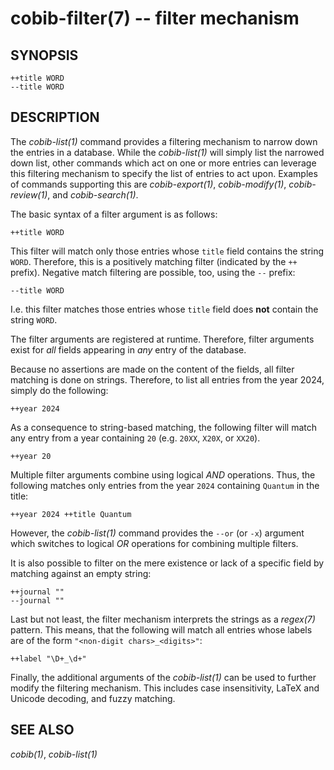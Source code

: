 cobib-filter(7) -- filter mechanism
===================================

## SYNOPSIS

```
++title WORD
--title WORD
```

## DESCRIPTION

The _cobib-list(1)_ command provides a filtering mechanism to narrow down the entries in a database.
While the _cobib-list(1)_ will simply list the narrowed down list, other commands which act on one or more entries can leverage this filtering mechanism to specify the list of entries to act upon.
Examples of commands supporting this are _cobib-export(1)_, _cobib-modify(1)_, _cobib-review(1)_, and _cobib-search(1)_.

The basic syntax of a filter argument is as follows:
```
++title WORD
```
This filter will match only those entries whose `title` field contains the string `WORD`.
Therefore, this is a positively matching filter (indicated by the `++` prefix).
Negative match filtering are possible, too, using the `--` prefix:
```
--title WORD
```
I.e. this filter matches those entries whose `title` field does **not** contain the string `WORD`.

The filter arguments are registered at runtime.
Therefore, filter arguments exist for _all_ fields appearing in _any_ entry of the database.

Because no assertions are made on the content of the fields, all filter matching is done on strings.
Therefore, to list all entries from the year 2024, simply do the following:
```
++year 2024
```
As a consequence to string-based matching, the following filter will match any entry from a year containing `20` (e.g. `20XX`, `X20X`, or `XX20`).
```
++year 20
```

Multiple filter arguments combine using logical _AND_ operations.
Thus, the following matches only entries from the year `2024` containing `Quantum` in the title:
```
++year 2024 ++title Quantum
```
However, the _cobib-list(1)_ command provides the `--or` (or `-x`) argument which switches to logical _OR_ operations for combining multiple filters.

It is also possible to filter on the mere existence or lack of a specific field by matching against an empty string:
```
++journal ""
--journal ""
```

Last but not least, the filter mechanism interprets the strings as a _regex(7)_ pattern.
This means, that the following will match all entries whose labels are of the form `"<non-digit chars>_<digits>"`:
```
++label "\D+_\d+"
```

Finally, the additional arguments of the _cobib-list(1)_ can be used to further modify the filtering mechanism.
This includes case insensitivity, LaTeX and Unicode decoding, and fuzzy matching.

## SEE ALSO

_cobib(1)_, _cobib-list(1)_

[//]: # ( vim: set ft=markdown tw=0: )
